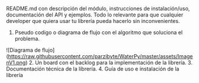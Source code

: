 README.md con descripción del módulo, instrucciones de instalación/uso, documentación del API y ejemplos. Todo lo relevante para que cualquier developer que quiera usar tu librería pueda hacerlo sin inconvenientes.

1. Pseudo codigo o diagrama de flujo con el algoritmo que soluciona el problema.

![Diagrama de flujo]
(https://raw.githubusercontent.com/parzibyte/WaterPy/master/assets/ImagenV1.png)
2. Un board con el backlog para la implementación de la librería.
3. Documentación técnica de la librería.
4. Guía de uso e instalación de la librería
